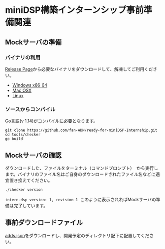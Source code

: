 # miniDSP構築インターンシップ事前準備関連

## Mockサーバの準備
### バイナリの利用
[Release Page](https://github.com/fan-ADN/ready-for-miniDSP-Internship/releases/tag/v1.0.4)から必要なバイナリをダウンロードして、解凍してご利用ください。

- [Windows x86_64](https://github.com/fan-ADN/ready-for-miniDSP-Internship/releases/download/v1.0.4/checker_windows_x86-64.zip)
- [Mac OSX](https://github.com/fan-ADN/ready-for-miniDSP-Internship/releases/download/v1.0.4/checker_mac.zip)
- [Linux](https://github.com/fan-ADN/ready-for-miniDSP-Internship/releases/download/v1.0.4/checker_linux_x86-64.zip)

### ソースからコンパイル

Go言語(v 1.14)がコンパイルに必要となります。
``` shell
git clone https://github.com/fan-ADN/ready-for-miniDSP-Internship.git
cd tools/checker
go build
```

## Mockサーバの確認

ダウンロードした、ファイルをターミナル（コマンドプロンプト）　から実行します。バイナリのファイル名はご自身のダウンロードされたファイル名などに適宜置き換えてください。

``` shell
./checker version
```

`intern-dsp version: 1, revision 1 `このように表示されればMockサーバの準備は完了しています。

## 事前ダウンロードファイル

[adds.json](https://raw.githubusercontent.com/fan-ADN/ready-for-miniDSP-Internship/v1.0.4/adds.json)をダウンロードし、開発予定のディレクトリ配下に配置してください。
